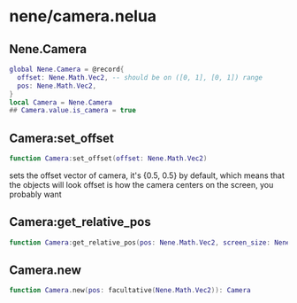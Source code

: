 # nene/camera.nelua
## Nene.Camera
```lua
global Nene.Camera = @record{
  offset: Nene.Math.Vec2, -- should be on ([0, 1], [0, 1]) range
  pos: Nene.Math.Vec2,
}
local Camera = Nene.Camera
## Camera.value.is_camera = true
```


## Camera:set_offset
```lua
function Camera:set_offset(offset: Nene.Math.Vec2)
```
sets the offset vector of camera, it's {0.5, 0.5} by default, which 
means that the objects will look 
offset is how the camera centers on the screen, you probably want

## Camera:get_relative_pos
```lua
function Camera:get_relative_pos(pos: Nene.Math.Vec2, screen_size: Nene.Math.Vec2): Nene.Math.Vec2
```


## Camera.new
```lua
function Camera.new(pos: facultative(Nene.Math.Vec2)): Camera
```

